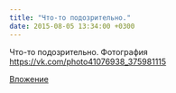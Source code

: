 ```yaml
---
title: "Что-то подозрительно."
date: 2015-08-05 13:34:00 +0300
---
```


Что-то подозрительно.
Фотография
https://vk.com/photo41076938_375981115

[Вложение](https://vk.com/photo41076938_375981115)
